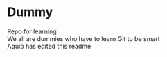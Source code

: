 # Dummy
Repo for learning <br>
We all are dummies who have to learn Git to be smart<br>
Aquib has edited this readme